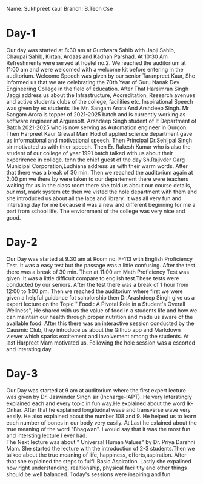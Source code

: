 Name: Sukhpreet kaur 
Branch: B.Tech Cse
# Day-1  
Our day was started at 8:30 am at Gurdwara Sahib with Japji Sahib, Chaupai Sahib, Kirtan, Ardaas and Kadhah Parshad. At 10:30 Am Refreshments were served at hostel no.2.
We reached the auditorium at 11:00 am and were welcomed with a welcome kit before entering in the auditorium. Welcome Speech was given by our senior Taranpreet Kaur, She Informed us that we are celebrating the 70th Year of Guru Nanak Dev Engineering College in the field of education.
After That Harsimran Singh Jaggi address us about the Infrastructure, Accreditation, Research avenues and active students clubs of the college, facilities etc.
Inspirational Speech was given by ex students like Mr. Sangam Arora And Arshdeep Singh. Mr Sangam Arora is topper of 2021-2025 batch and is currently working as software engineer at Arguesoft. Arshdeep Singh student of It Department of Batch 2021-2025 who is now serving as Automation engineer in Gurgon.
Then Harpreet Kaur Grewal Mam Hod of applied science department gave us informational and motivational speech. Then Principal Dr.Sehijpal Singh sir motivated us with thier speech. Then Er. Rakesh Kumar who is also the student of our college of year 1991 batch talked with us about their experirence in college. tehn the chief guest of the day Sh.Rajivder Garg Municipal Corporation,Ludhiana address us with their warm words.
After that there was a break of 30 min. Then we reached the auditorium again at 2:00 pm we there by were taken to our departement there were teachers waiting for us in the class room there she told us about our course details, our mst, mark system etc then we visted the hole department with them and she introduced us about all the labs and library.
It was all very fun and intersting day for me because it was a new and different beginning for me a part from school life. The enviornment of the college was very nice and good.
# Day-2
Our Day was started at 9.30 am at Room no. F-113 with English Proficiency Test. It was a easy test but the passage was a little confusing. After the test there was a break of 30 min. Then at 11:00 am Math Proficiency Test was given. It was a little difficult compare to english test.These tests were conducted by our seniors.
After the test there was a break of 1 hour from 12:00 to 1:00 pm. Then we reached the auditorium where first we were given a helpful guidance fot scholorship then Dr.Arashdeep Singh give us a expert lecture on the Topic " Food : A Pivotal Role in a Student's Overall Wellness", He shared with us the value of food in a students life and how we can maintain our health through proper nutrition and made us aware of the available food. 
After this there was an interactive session conducted by the Causmic Club, they introduce us about the Github app and Markdown viewer which sparks excitement and involvement among the students. At last Harpreet Mam motivated us.
Following the hole session was a escorted and intersting day.
# Day-3
Our Day was started at 9 am at auditorium where the first expert lecture was given  by Dr. Jaswinder Singh sir (Incharge-IAPT). He very Interstingly explained each and every topic in fun way.He explained about the word Ik-Onkar. After that he explained longitudnal wave and transverse wave very easily. He also explained about the number 108 and 9. He helped us to learn each number of bones in our body very easily. At Last he exlained about the true meaning of the  word "Bhagwan". I would say that it was the most fun and intersting lecture I ever had.  
The Next lecture was about " Universal Human Values" by Dr. Priya Darshni Mam. She started the lecture with the introduction of 2-3 students.Then we talked about the true meaning of life, happiness, efforts,aspiration. After that she explained the steps to fulfil Basic Aspiration. Lastly she expalined how right understanding, realtionship, physical facilitity and other things should be well balanced.
Today's sessions were inspiring and fun.
